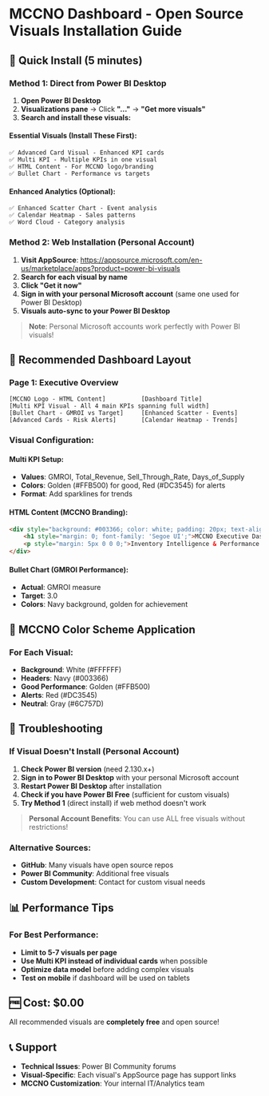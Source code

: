 # MCCNO Dashboard - Open Source Visuals Installation Guide

## 🚀 Quick Install (5 minutes)

### Method 1: Direct from Power BI Desktop

1. **Open Power BI Desktop**
2. **Visualizations pane** → Click **"..."** → **"Get more visuals"**
3. **Search and install these visuals:**

#### Essential Visuals (Install These First):

```
✅ Advanced Card Visual - Enhanced KPI cards
✅ Multi KPI - Multiple KPIs in one visual  
✅ HTML Content - For MCCNO logo/branding
✅ Bullet Chart - Performance vs targets
```

#### Enhanced Analytics (Optional):

```
✅ Enhanced Scatter Chart - Event analysis
✅ Calendar Heatmap - Sales patterns
✅ Word Cloud - Category analysis
```

### Method 2: Web Installation (Personal Account)

1. **Visit AppSource**: https://appsource.microsoft.com/en-us/marketplace/apps?product=power-bi-visuals
2. **Search for each visual by name**
3. **Click "Get it now"** 
4. **Sign in with your personal Microsoft account** (same one used for Power BI Desktop)
5. **Visuals auto-sync to your Power BI Desktop**

> **Note**: Personal Microsoft accounts work perfectly with Power BI visuals!

## 🎯 Recommended Dashboard Layout

### Page 1: Executive Overview

```
[MCCNO Logo - HTML Content]          [Dashboard Title]
[Multi KPI Visual - All 4 main KPIs spanning full width]
[Bullet Chart - GMROI vs Target]     [Enhanced Scatter - Events]
[Advanced Cards - Risk Alerts]       [Calendar Heatmap - Trends]
```

### Visual Configuration:

#### Multi KPI Setup:

- **Values**: GMROI, Total_Revenue, Sell_Through_Rate, Days_of_Supply
- **Colors**: Golden (#FFB500) for good, Red (#DC3545) for alerts
- **Format**: Add sparklines for trends

#### HTML Content (MCCNO Branding):

```html
<div style="background: #003366; color: white; padding: 20px; text-align: center;">
    <h1 style="margin: 0; font-family: 'Segoe UI';">MCCNO Executive Dashboard</h1>
    <p style="margin: 5px 0 0 0;">Inventory Intelligence & Performance Analytics</p>
</div>
```

#### Bullet Chart (GMROI Performance):

- **Actual**: GMROI measure
- **Target**: 3.0
- **Colors**: Navy background, golden for achievement

## 🎨 MCCNO Color Scheme Application

### For Each Visual:

- **Background**: White (#FFFFFF)
- **Headers**: Navy (#003366)  
- **Good Performance**: Golden (#FFB500)
- **Alerts**: Red (#DC3545)
- **Neutral**: Gray (#6C757D)

## 🔧 Troubleshooting

### If Visual Doesn't Install (Personal Account)

1. **Check Power BI version** (need 2.130.x+)
2. **Sign in to Power BI Desktop** with your personal Microsoft account
3. **Restart Power BI Desktop** after installation
4. **Check if you have Power BI Free** (sufficient for custom visuals)
5. **Try Method 1** (direct install) if web method doesn't work

> **Personal Account Benefits**: You can use ALL free visuals without restrictions!

### Alternative Sources:

- **GitHub**: Many visuals have open source repos
- **Power BI Community**: Additional free visuals
- **Custom Development**: Contact for custom visual needs

## 📊 Performance Tips

### For Best Performance:

- **Limit to 5-7 visuals per page**
- **Use Multi KPI instead of individual cards** when possible
- **Optimize data model** before adding complex visuals
- **Test on mobile** if dashboard will be used on tablets

## 🆓 Cost: $0.00

All recommended visuals are **completely free** and open source!

## 📞 Support

- **Technical Issues**: Power BI Community forums
- **Visual-Specific**: Each visual's AppSource page has support links
- **MCCNO Customization**: Your internal IT/Analytics team
